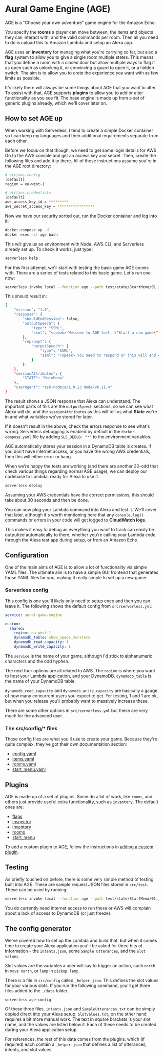 # Aural Game Engine (AGE)

AGE is a "Choose your own adventure" game engine for the Amazon Echo.

You specify the **rooms** a player can move between, the items and objects they can interact with, and the valid commands per room. Then all you need to do is upload this to Amazon Lambda and setup an Alexa app.
 
AGE uses an **inventory** for managing what you're carrying so far, but also a **flag** system to allow you to give a single room multiple states. This means that you define a room with a closed door but allow multiple ways to flag it as open such as unlocking it, or convincing a guard to open it, or a hidden switch. The aim is to allow you to crete the experience you want with as few limits as possible.

It's likely there will always be some things about AGE that you want to alter. To assist with that, AGE supports **plugins** to allow you to add or alter functionality as you see fit. The base engine is made up from a set of generic plugins already, which we'll cover later on. 

## How to set AGE up

When working with Serverless, I tend to create a simple Docker container so I can keep my languages and their additional requirements separate from each other.

Before we focus on that though, we need to get some login details for AWS. Go to the AWS console and get an access key and secret. Then, create the following files and add it to there. All of these instructions assume you're in the AGE root directory:

```bash
# etc/aws.config
[default]
region = eu-west-1

# etc/aws.credentials
[default]
aws_access_key_id = *********
aws_secret_access_key = *****************
```

Now we have our security sorted out, run the Docker container and log into it:

```bash
docker-compose up -d
docker exec -it age bash
```

This will give us an environment with Node, AWS CLI, and Serverless already set up. To check it works, just type:

```bash
serverless help
```

For this first attempt, we'll start with testing the basic game AGE comes with. There are a series of tests related to this basic game. Let's run one now: 

```bash
serverless invoke local --function age --path test/state/StartMenu/01.json
```

This should result in:

```bash
{
    "version": "1.0",
    "response": {
        "shouldEndSession": false,
        "outputSpeech": {
            "type": "SSML",
            "ssml": "<speak> Welcome to AGE test. \"Start a new game\" or listen to the \"credits\"  </speak>"
        },
        "reprompt": {
            "outputSpeech": {
                "type": "SSML",
                "ssml": "<speak> You need to respond or this will end </speak>"
            }
        }
    },
    "sessionAttributes": {
        "STATE": "MainMenu"
    },
    "userAgent": "ask-nodejs/1.0.23 Node/v6.11.4"
}
```

The result shows a JSON response that Alexa can understand. The important parts of this are the `outputSpeech` sections, so we can see what Alexa will do, and the `sessionAttributes` as this will tell us what **State** we're in and what variables we've stored for later.

If it doesn't result in the above, check the errors response to see what's wrong. Serverless debugging is enabled by default in the `docker-compose.yaml` file by adding `SLS_DEBUG: "*"` to the environment variables.

AGE automatically stores your session in a DynamoDB table is creates. If you don't have internet access, or you have the wrong AWS credentials, then this will either error or hang.

When we're happy the tests are working (and there are another 30-odd that check various things regarding normal AGE usage), we can deploy our codebase to Lambda, ready for Alexa to use it.

```bash
serverless deploy
```

Assuming your AWS credentials have the correct permissions, this should take about 30 seconds and then be done.

You can now plug your Lambda command into Alexa and test it. We'll cover that later, although it's worth mentioning here that any `console.log()` commands or errors in your code will get logged to **CloudWatch logs**. 

This makes it easy to debug as everything you want to track can easily be outputted automatically to there, whether you're calling your Lambda code through the Alexa test app during setup, or from an Amazon Echo.

## Configuration

One of the main aims of AGE is to allow a lot of functionality via simple YAML files. The ultimate aim is to have a simple GUI frontend that generates those YAML files for you, making it really simple to set up a new game.

### Serverless config

This config is one you'll likely only need to setup once and then you can leave it. The following shows the default config from `src/serverless.yml`:

```yaml
service: aural-game-engine

custom:
  shared:
    region: eu-west-1
    dynamodb_table: show_space_monsters
    dynamodb_read_capacity: 1
    dynamodb_write_capacity: 1
```

The `service` is the name of your game, although i'd stick to alphanumeric characters and the odd hyphen.

The next four options are all related to AWS. The `region` is where you want to host your Lambda application, and your DynamoDB. `dynamodb_table` is the name of your DynamoDB table.

`dynamodb_read_capacity` and `dynamodb_write_capacity` are basically a gauge of how many concurrent users you expect to get. For testing, 1 and 1 are ok, but when you release you'll probably want to massively increase these.

There are some other options in `src/serverless.yml` but these are very much for the advanced user.
 
### The src/config/* files

These config files are what you'll use to create your game. Because they're quite complex, they've got their own documentation section:

- [config.yaml](documentation/config/config.yaml)
- [items.yaml](documentation/config/items.yaml)
- [rooms.yaml](documentation/config/rooms.yaml)
- [start_menu.yaml](documentation/config/start_menu.yaml)

## Plugins

AGE is made up of a set of plugins. Some do a lot of work, like `rooms`, and others just provide useful extra functionality, such as `inventory`. The default ones are:

- [flags](documentation/plugins/flags.yaml)
- [inspector](documentation/plugins/inspector.yaml)
- [inventory](documentation/plugins/inventory.yaml)
- [rooms](documentation/plugins/rooms.yaml)
- [start_menu](documentation/plugins/start_menu.yaml)

To add a custom plugin to AGE, follow the instructions in [adding a custom plugin](documentation/plugins/_custom.yaml).

## Testing

As briefly touched on before, there is some very simple method of testing built into AGE. These are sample request JSON files stored in `src/test`. These can be used by running:

```bash
serverless invoke local --function age --path test/state/StartMenu/01.json
```

You do currently need internet access to run these or AWS will complain about a lack of access to DynamoDB (or just freeze).

## The config generator

We've covered how to set up the Lambda and build that, but when it comes time to create your Alexa application you'll be asked for three bits of information - the `intents.json`, some `Sample Utterances`, and the `slot values`.

Slot values are the variables a user will say to trigger an action, such `north` in `move north`, or `lamp` in `pickup lamp`.

There is a file in `src/config` called `_helper.json`. This defines the slot values for your various slots. If you run the following command, you'll get three files added to the `./data` folder.

```bash
serverless age-config
``` 

Of these three files, `intents.json` and `SampleUtterances.txt` can be simply copied direct into your Alexa setup. `SlotValues.txt`, on the other hand requires a bit more manual work. The text in square brackets is your slot name, and the values are listed below it. Each of these needs to be created during your Alexa application setup.

For references, the rest of this data comes from the plugins, which (if required) each contain a `_helper.json` that defines a list of utterances, intents, and slot values.
